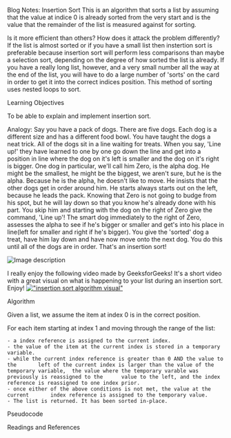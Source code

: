 Blog Notes: Insertion Sort
This is an algorithm that sorts a list by assuming that the value at indice 0 is already sorted from the very start and is the value that the remainder of the list is measured against for sorting. 

Is it more efficient than others? How does it attack the problem differently?
If the list is almost sorted or if you have a small list then instertion sort is preferable because insertion sort will perform less comparisons than maybe a selection sort, depending on the degree of how sorted the list is already. If you have a really long list, however, and a very small number all the way at the end of the list, you will have to do a large number of 'sorts' on the card in order to get it into the correct indices position. This method of sorting uses nested loops to sort. 

Learning Objectives

To be able to explain and implement insertion sort.

Analogy:
Say you have a pack of dogs. There are five dogs. Each dog is a different size and has a different food bowl. You have taught the dogs a neat trick. All of the dogs sit in a line waiting for treats. When you say, 'Line up!' they have learned to one by one go down the line and get into a position in line where the dog on it's left is smaller and the dog on it's right is bigger. 
One dog in particular, we'll call him Zero, is the alpha dog. He might be the smallest, he might be the biggest, we aren't sure, but he is the alpha. Because he is the alpha, he doesn't like to move. He insists that the other dogs get in order around him. He starts always starts out on the left, because he leads the pack. Knowing that Zero is not going to budge from his spot, but he will lay down so that you know he's already done with his part. You skip him and starting with the dog on the right of Zero give the command, 'Line up'! The smart dog immediately to the right of Zero, assesses the alpha to see if he's bigger or smaller and get's into his place in line(left for smaller and right if he's bigger). You give the 'sorted' dog a treat, have him lay down and have now move onto the next dog. You do this until all of the dogs are in order. That's an insertion sort! 

![Image description](link-to-image)



I really enjoy the following video made by GeeksforGeeks! It's a short video with a great visual on what is happening to your list during an insertion sort. Enjoy!
[!["insertion sort algorithm visual"](http://img.youtube.com/vi/OGzPmgsI-pQ/0.jpg)](http://www.youtube.com/watch?v=OGzPmgsI-pQ "insertion sort")

Algorithm

Given a list, we assume the item at index 0 is in the correct position.

For each item starting at index 1 and moving through the range of the list:

    - a index reference is assigned to the current index.
    - the value of the item at the current index is stored in a temporary variable.
    - while the current index reference is greater than 0 AND the value to the       left of the current index is larger than the value of the temporary variable,  the value where the temporary varable was previously is reassigned to the      value to the left, and the index reference is reassigned to one index prior.
    - once either of the above conditions is not met, the value at the current       index reference is assigned to the temporary value.
    - The list is returned. It has been sorted in-place.

Pseudocode

Readings and References
